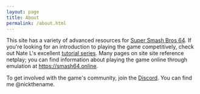 ```yaml
---
layout: page
title: About
permalink: /about.html
---
```


This site has a variety of advanced resources for [Super Smash Bros 64](https://en.wikipedia.org/wiki/Super_Smash_Bros._(video_game)). If you're looking for an introduction to playing the game competitively, check out Nate L's excellent [tutorial series](https://www.youtube.com/watch?v=bxQp7TyKuBs&list=PLRRp1_oLOK_GiEwNX_d8UIPvlqi34_VHn). Many pages on site site reference netplay; you can find information about playing the game online through emulation at <https://smash64.online>.

To get involved with the game's community, join the [Discord](https://discord.com/invite/SSB64). You can find me @nickthename.
